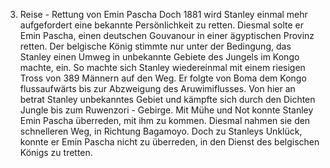 3. Reise - Rettung von Emin Pascha 
Doch 1881 wird Stanley einmal mehr aufgefordert eine bekannte Persönlichkeit zu retten. Diesmal solte er Emin Pascha, einen deutschen Gouvanour in einer ägyptischen Provinz retten. Der belgische König stimmte nur unter der Bedingung, das Stanley einen Umweg in unbekannte Gebiete des Jungels im Kongo machte, ein. So machte sich Stanley wiedereinmal mit einem riesigen Tross von 389 Männern auf den Weg. 
Er folgte von Boma dem Kongo flussaufwärts bis zur Abzweigung des Aruwimiflusses. Von hier an betrat Stanley unbekanntes Gebiet und kämpfte sich durch den Dichten Jungle bis zum Ruwenzori - Gebirge. Mit Mühe und Not konnte Stanley Emin Pascha überreden, mit ihm zu kommen. Diesmal nahmen sie den schnelleren Weg, in Richtung Bagamoyo. Doch zu Stanleys Unklück, konnte er Emin Pascha nicht zu überreden, in den Dienst des belgischen Königs zu tretten. 
